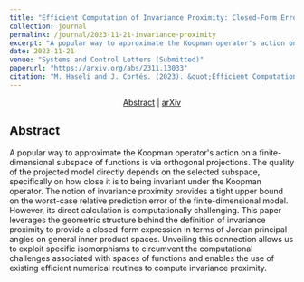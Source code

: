 ```yaml
---
title: "Efficient Computation of Invariance Proximity: Closed-Form Error Bounds for Finite-Dimensional Koopman-Based Models"
collection: journal
permalink: /journal/2023-11-21-invariance-proximity
excerpt: "A popular way to approximate the Koopman operator's action on a finite-dimensional subspace of functions is via orthogonal projections. The quality of the projected model directly depends on the selected subspace, specifically on how close it is to being invariant under the Koopman operator. The notion of invariance proximity provides a tight upper bound on the worst-case relative prediction error of the finite-dimensional model. However, its direct calculation is computationally challenging. This paper leverages the geometric structure behind the definition of invariance proximity to provide a closed-form expression in terms of Jordan principal angles on general inner product spaces. Unveiling this connection allows us to exploit specific isomorphisms to circumvent the computational challenges associated with spaces of functions and enables the use of existing efficient numerical routines to compute invariance proximity."
date: 2023-11-21
venue: "Systems and Control Letters (Submitted)"
paperurl: "https://arxiv.org/abs/2311.13033"
citation: "M. Haseli and J. Cortés. (2023). &quot;Efficient Computation of Invariance Proximity: Closed-Form Error Bounds for Finite-Dimensional Koopman-Based Models.&quot; <i>IEEE Control Systems Letters (Submitted)</i>."
---
```


<p style="text-align:center"> <a href="http://terrano.ucsd.edu/jorge/publications/jp/jp191.html">Abstract</a> | <a href="https://arxiv.org/abs/2311.13033">arXiv</a> </p>

## Abstract

A popular way to approximate the Koopman operator's action on a finite-dimensional subspace of functions is via orthogonal projections. The quality of the projected model directly depends on the selected subspace, specifically on how close it is to being invariant under the Koopman operator. The notion of invariance proximity provides a tight upper bound on the worst-case relative prediction error of the finite-dimensional model. However, its direct calculation is computationally challenging. This paper leverages the geometric structure behind the definition of invariance proximity to provide a closed-form expression in terms of Jordan principal angles on general inner product spaces. Unveiling this connection allows us to exploit specific isomorphisms to circumvent the computational challenges associated with spaces of functions and enables the use of existing efficient numerical routines to compute invariance proximity. 

